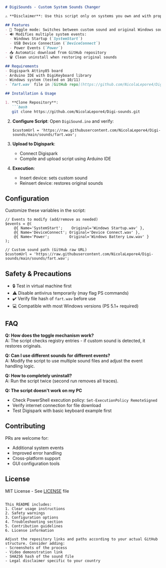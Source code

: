 ```markdown
# DigiSounds - Custom System Sounds Changer

⚠️ **Disclaimer**: Use this script only on systems you own and with proper authorization. Modifying system settings can cause instability. The author is not responsible for any misuse or damage.

## Features
- 🔁 Toggle mode: Switches between custom sound and original Windows sounds
- 🔊 Modifies multiple system events:
  - Windows Startup (`SystemStart`)
  - USB Device Connection (`DeviceConnect`)
  - Power Events (`Power`)
- 📥 Automatic download from GitHub repository
- 🗑️ Clean uninstall when restoring original sounds

## Requirements
- Digispark Attiny85 board
- Arduino IDE with DigiKeyboard library
- Windows system (tested on 10/11)
- `fart.wav` file in [GitHub repo](https://github.com/NicolaLepore4/Digi-sounds)

## Installation & Usage

1. **Clone Repository**:
   ```bash
   git clone https://github.com/NicolaLepore4/Digi-sounds.git
   ```

2. **Configure Script**:
   Open `DigiSound.ino` and verify:
   ```arduino
   $customUrl = 'https://raw.githubusercontent.com/NicolaLepore4/Digi-sounds/main/sounds/fart.wav';
   ```

3. **Upload to Digispark**:
   - Connect Digispark
   - Compile and upload script using Arduino IDE

4. **Execution**:
   - Insert device: sets custom sound
   - Reinsert device: restores original sounds

## Configuration
Customize these variables in the script:
```arduino
// Events to modify (add/remove as needed)
$events = @(
    @{ Name='SystemStart';    Original='Windows Startup.wav' },
    @{ Name='DeviceConnect'; Original='Device Connect.wav' },
    @{ Name='Power';         Original='Windows Battery Low.wav' }
);

// Custom sound path (GitHub raw URL)
$customUrl = 'https://raw.githubusercontent.com/NicolaLepore4/Digi-sounds/main/sounds/fart.wav';
```

## Safety & Precautions
- 🔒 Test in virtual machine first
- ⚠️ Disable antivirus temporarily (may flag PS commands)
- ✔️ Verify file hash of `fart.wav` before use
- 💻 Compatible with most Windows versions (PS 5.1+ required)

## FAQ

**Q: How does the toggle mechanism work?**  
A: The script checks registry entries - if custom sound is detected, it restores originals.

**Q: Can I use different sounds for different events?**  
A: Modify the script to use multiple sound files and adjust the event handling logic.

**Q: How to completely uninstall?**  
A: Run the script twice (second run removes all traces).

**Q: The script doesn't work on my PC**  
- Check PowerShell execution policy: `Set-ExecutionPolicy RemoteSigned`
- Verify internet connection for file download
- Test Digispark with basic keyboard example first

## Contributing
PRs are welcome for:
- Additional system events
- Improved error handling
- Cross-platform support
- GUI configuration tools

## License
MIT License - See [LICENSE](LICENSE) file
```

This README includes:
1. Clear usage instructions
2. Safety warnings
3. Configuration options
4. Troubleshooting section
5. Contribution guidelines
6. License information

Adjust the repository links and paths according to your actual GitHub structure. Consider adding:
- Screenshots of the process
- Video demonstration link
- SHA256 hash of the sound file
- Legal disclaimer specific to your country
